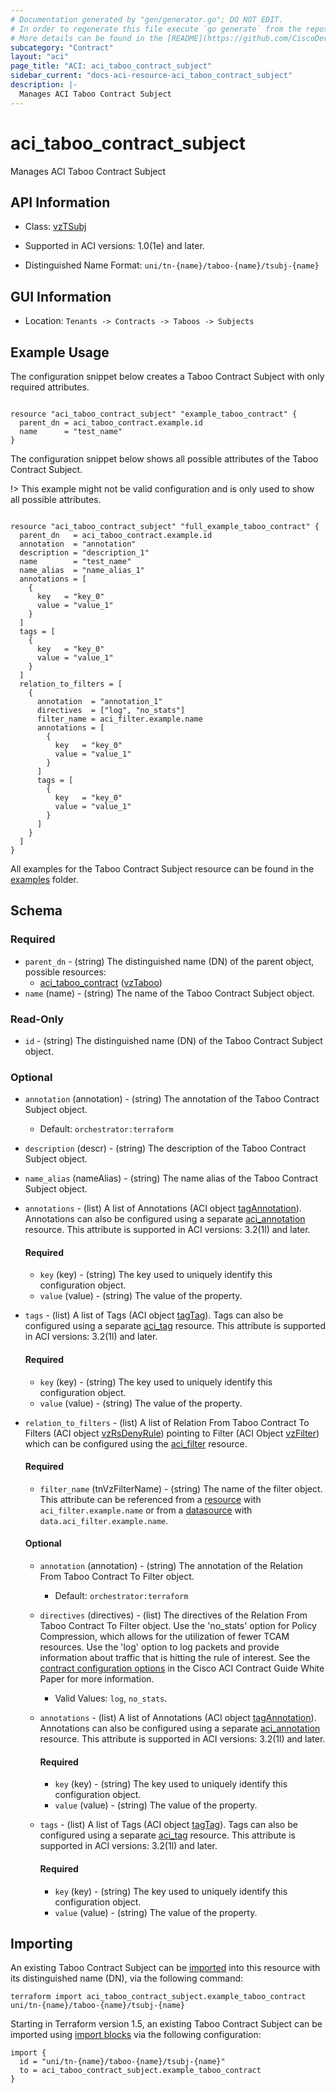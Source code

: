 ```yaml
---
# Documentation generated by "gen/generator.go"; DO NOT EDIT.
# In order to regenerate this file execute `go generate` from the repository root.
# More details can be found in the [README](https://github.com/CiscoDevNet/terraform-provider-aci/blob/master/README.md).
subcategory: "Contract"
layout: "aci"
page_title: "ACI: aci_taboo_contract_subject"
sidebar_current: "docs-aci-resource-aci_taboo_contract_subject"
description: |-
  Manages ACI Taboo Contract Subject
---
```


# aci_taboo_contract_subject #

Manages ACI Taboo Contract Subject



## API Information ##

* Class: [vzTSubj](https://pubhub.devnetcloud.com/media/model-doc-latest/docs/app/index.html#/objects/vzTSubj/overview)

* Supported in ACI versions: 1.0(1e) and later.

* Distinguished Name Format: `uni/tn-{name}/taboo-{name}/tsubj-{name}`

## GUI Information ##

* Location: `Tenants -> Contracts -> Taboos -> Subjects`

## Example Usage ##

The configuration snippet below creates a Taboo Contract Subject with only required attributes.

```hcl

resource "aci_taboo_contract_subject" "example_taboo_contract" {
  parent_dn = aci_taboo_contract.example.id
  name      = "test_name"
}

```
The configuration snippet below shows all possible attributes of the Taboo Contract Subject.

!> This example might not be valid configuration and is only used to show all possible attributes.

```hcl

resource "aci_taboo_contract_subject" "full_example_taboo_contract" {
  parent_dn   = aci_taboo_contract.example.id
  annotation  = "annotation"
  description = "description_1"
  name        = "test_name"
  name_alias  = "name_alias_1"
  annotations = [
    {
      key   = "key_0"
      value = "value_1"
    }
  ]
  tags = [
    {
      key   = "key_0"
      value = "value_1"
    }
  ]
  relation_to_filters = [
    {
      annotation  = "annotation_1"
      directives  = ["log", "no_stats"]
      filter_name = aci_filter.example.name
      annotations = [
        {
          key   = "key_0"
          value = "value_1"
        }
      ]
      tags = [
        {
          key   = "key_0"
          value = "value_1"
        }
      ]
    }
  ]
}

```

All examples for the Taboo Contract Subject resource can be found in the [examples](https://github.com/CiscoDevNet/terraform-provider-aci/tree/master/examples/resources/aci_taboo_contract_subject) folder.

## Schema ##

### Required ###

* `parent_dn` - (string) The distinguished name (DN) of the parent object, possible resources:
  - [aci_taboo_contract](https://registry.terraform.io/providers/CiscoDevNet/aci/latest/docs/resources/taboo_contract) ([vzTaboo](https://pubhub.devnetcloud.com/media/model-doc-latest/docs/app/index.html#/objects/vzTaboo/overview))
* `name` (name) - (string) The name of the Taboo Contract Subject object.

### Read-Only ###

* `id` - (string) The distinguished name (DN) of the Taboo Contract Subject object.

### Optional ###

* `annotation` (annotation) - (string) The annotation of the Taboo Contract Subject object.
  - Default: `orchestrator:terraform`
* `description` (descr) - (string) The description of the Taboo Contract Subject object.
* `name_alias` (nameAlias) - (string) The name alias of the Taboo Contract Subject object.
* `annotations` - (list) A list of Annotations (ACI object [tagAnnotation](https://pubhub.devnetcloud.com/media/model-doc-latest/docs/app/index.html#/objects/tagAnnotation/overview)). Annotations can also be configured using a separate [aci_annotation](https://registry.terraform.io/providers/CiscoDevNet/aci/latest/docs/resources/annotation) resource. This attribute is supported in ACI versions: 3.2(1l) and later.
  #### Required ####
  
    * `key` (key) - (string) The key used to uniquely identify this configuration object.
    * `value` (value) - (string) The value of the property.
* `tags` - (list) A list of Tags (ACI object [tagTag](https://pubhub.devnetcloud.com/media/model-doc-latest/docs/app/index.html#/objects/tagTag/overview)). Tags can also be configured using a separate [aci_tag](https://registry.terraform.io/providers/CiscoDevNet/aci/latest/docs/resources/tag) resource. This attribute is supported in ACI versions: 3.2(1l) and later.
  #### Required ####
  
    * `key` (key) - (string) The key used to uniquely identify this configuration object.
    * `value` (value) - (string) The value of the property.
* `relation_to_filters` - (list) A list of Relation From Taboo Contract To Filters (ACI object [vzRsDenyRule](https://pubhub.devnetcloud.com/media/model-doc-latest/docs/app/index.html#/objects/vzRsDenyRule/overview)) pointing to Filter (ACI Object [vzFilter](https://pubhub.devnetcloud.com/media/model-doc-latest/docs/app/index.html#/objects/vzFilter/overview)) which can be configured using the [aci_filter](https://registry.terraform.io/providers/CiscoDevNet/aci/latest/docs/resources/filter) resource.
  #### Required ####
  
    * `filter_name` (tnVzFilterName) - (string) The name of the filter object. This attribute can be referenced from a [resource](https://registry.terraform.io/providers/CiscoDevNet/aci/latest/docs/resources/filter) with `aci_filter.example.name` or from a [datasource](https://registry.terraform.io/providers/CiscoDevNet/aci/latest/docs/data-sources/filter) with `data.aci_filter.example.name`.
  #### Optional ####
    
    * `annotation` (annotation) - (string) The annotation of the Relation From Taboo Contract To Filter object.
      - Default: `orchestrator:terraform`
    * `directives` (directives) - (list) The directives of the Relation From Taboo Contract To Filter object. Use the 'no_stats' option for Policy Compression, which allows for the utilization of fewer TCAM resources. Use the 'log' option to log packets and provide information about traffic that is hitting the rule of interest. See the [contract configuration options](https://www.cisco.com/c/en/us/solutions/collateral/data-center-virtualization/application-centric-infrastructure/white-paper-c11-743951.html#Contractconfigurationoptions) in the Cisco ACI Contract Guide White Paper for more information.
      - Valid Values: `log`, `no_stats`.
    * `annotations` - (list) A list of Annotations (ACI object [tagAnnotation](https://pubhub.devnetcloud.com/media/model-doc-latest/docs/app/index.html#/objects/tagAnnotation/overview)). Annotations can also be configured using a separate [aci_annotation](https://registry.terraform.io/providers/CiscoDevNet/aci/latest/docs/resources/annotation) resource. This attribute is supported in ACI versions: 3.2(1l) and later.
      #### Required ####
  
        * `key` (key) - (string) The key used to uniquely identify this configuration object.
        * `value` (value) - (string) The value of the property.
    * `tags` - (list) A list of Tags (ACI object [tagTag](https://pubhub.devnetcloud.com/media/model-doc-latest/docs/app/index.html#/objects/tagTag/overview)). Tags can also be configured using a separate [aci_tag](https://registry.terraform.io/providers/CiscoDevNet/aci/latest/docs/resources/tag) resource. This attribute is supported in ACI versions: 3.2(1l) and later.
      #### Required ####
  
        * `key` (key) - (string) The key used to uniquely identify this configuration object.
        * `value` (value) - (string) The value of the property.

## Importing

An existing Taboo Contract Subject can be [imported](https://www.terraform.io/docs/import/index.html) into this resource with its distinguished name (DN), via the following command:

```
terraform import aci_taboo_contract_subject.example_taboo_contract uni/tn-{name}/taboo-{name}/tsubj-{name}
```

Starting in Terraform version 1.5, an existing Taboo Contract Subject can be imported
using [import blocks](https://developer.hashicorp.com/terraform/language/import) via the following configuration:

```
import {
  id = "uni/tn-{name}/taboo-{name}/tsubj-{name}"
  to = aci_taboo_contract_subject.example_taboo_contract
}
```
